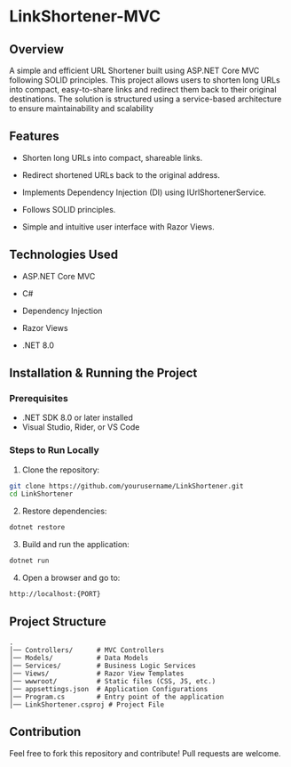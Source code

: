 # LinkShortener-MVC

## Overview
A simple and efficient URL Shortener built using ASP.NET Core MVC following SOLID principles. This project allows users to shorten long URLs into compact, easy-to-share links and redirect them back to their original destinations. The solution is structured using a service-based architecture to ensure maintainability and scalability

## Features

- Shorten long URLs into compact, shareable links.

- Redirect shortened URLs back to the original address.

- Implements Dependency Injection (DI) using IUrlShortenerService.

- Follows SOLID principles.

- Simple and intuitive user interface with Razor Views.

## Technologies Used
- ASP.NET Core MVC

- C#

- Dependency Injection

- Razor Views

- .NET 8.0

## Installation & Running the Project
### Prerequisites
- .NET SDK 8.0 or later installed
- Visual Studio, Rider, or VS Code

### Steps to Run Locally

1. Clone the repository:
 ```bash
git clone https://github.com/yourusername/LinkShortener.git
cd LinkShortener
```
2. Restore dependencies:
```bash
dotnet restore
```
3. Build and run the application:
 ```bash
dotnet run
```
4. Open a browser and go to:
```bash
http://localhost:{PORT}
```

## Project Structure

```
.
│── Controllers/      # MVC Controllers
│── Models/           # Data Models
│── Services/         # Business Logic Services
│── Views/            # Razor View Templates
│── wwwroot/          # Static files (CSS, JS, etc.)
│── appsettings.json  # Application Configurations
│── Program.cs        # Entry point of the application
│── LinkShortener.csproj # Project File
```

## Contribution
Feel free to fork this repository and contribute! Pull requests are welcome.
